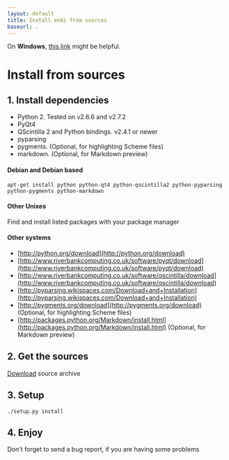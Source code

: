 ```yaml
---
layout: default
title: Install enki from sources
baseurl: .
---
```


On **Windows**, [this link](https://github.com/hlamer/enki/issues/19) might be helpful.

# Install from sources

## 1. Install dependencies
* Python 2. Tested on v2.6.6 and v2.7.2
* PyQt4
* QScintilla 2 and Python bindings. v2.4.1 or newer
* pyparsing
* pygments. (Optional, for highlighting Scheme files)
* markdown. (Optional, for Markdown preview)

#### Debian and Debian based

   `apt-get install python python-qt4 python-qscintilla2 python-pyparsing python-pygments python-markdown`
#### Other Unixes
   Find and install listed packages with your package manager
#### Other systems

* [http://python.org/download](http://python.org/download)
* [http://www.riverbankcomputing.co.uk/software/pyqt/download](http://www.riverbankcomputing.co.uk/software/pyqt/download)
* [http://www.riverbankcomputing.co.uk/software/qscintilla/download](http://www.riverbankcomputing.co.uk/software/qscintilla/download)
* [http://pyparsing.wikispaces.com/Download+and+Installation](http://pyparsing.wikispaces.com/Download+and+Installation)
* [http://pygments.org/download](http://pygments.org/download) (Optional, for highlighting Scheme files)
* [http://packages.python.org/Markdown/install.html](http://packages.python.org/Markdown/install.html) (Optional, for Markdown preview)

## 2. Get the sources

[Download](https://github.com/hlamer/enki/tags) source archive

## 3. Setup
    
`./setup.py install`

## 4. Enjoy
Don't forget to send a bug report, if you are having some problems
